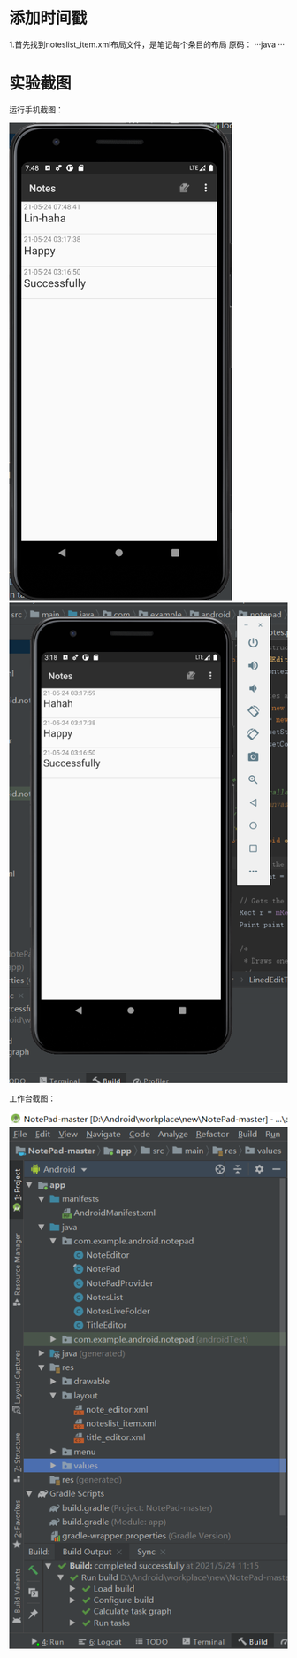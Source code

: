 # 添加时间戳
1.首先找到noteslist_item.xml布局文件，是笔记每个条目的布局
原码：
···java
<RelativeLayout android:layout_height="match_parent"
    android:layout_width="match_parent"
    xmlns:android="http://schemas.android.com/apk/res/android">
    <TextView xmlns:android="http://schemas.android.com/apk/res/android"
        android:id="@android:id/text1"
        android:layout_width="match_parent"
        android:layout_height="?android:attr/listPreferredItemHeight"
        android:textAppearance="?android:attr/textAppearanceLarge"
        android:gravity="center_vertical"
        android:paddingLeft="5dip"
        android:singleLine="true"
    />
</RelativeLayout>
···




# 实验截图
运行手机截图：

![展示图](https://github.com/Lin-haha/notepad/blob/master/photo/3.png)
![展示图](https://github.com/Lin-haha/notepad/blob/master/photo/phone.png)



工作台截图：

![展示图](https://github.com/Lin-haha/notepad/blob/master/photo/2.png)

